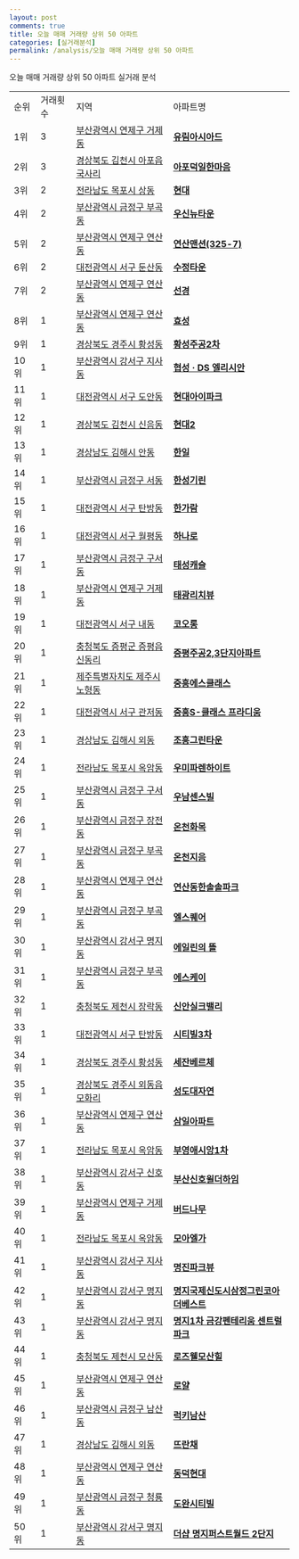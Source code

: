 ```yaml
---
layout: post
comments: true
title: 오늘 매매 거래량 상위 50 아파트
categories: [실거래분석]
permalink: /analysis/오늘 매매 거래량 상위 50 아파트
---
```


오늘 매매 거래량 상위 50 아파트 실거래 분석

<table>
  <tr>
    <td>순위</td>
    <td>거래횟수</td>
    <td>지역</td>
    <td>아파트명</td>
  </tr>

  <tr>
    <td>1위</td>
    <td>3</td>
    <td><a href="/apt/부산광역시 연제구 거제동">부산광역시 연제구 거제동</a></td>
    <td colspan="4" style="font-weight: bold;"><a href="https://search.naver.com/search.naver?query=거제동 유림아시아드">유림아시아드</a></td>
  </tr>

  <tr>
    <td>2위</td>
    <td>3</td>
    <td><a href="/apt/경상북도 김천시 아포읍 국사리">경상북도 김천시 아포읍 국사리</a></td>
    <td colspan="4" style="font-weight: bold;"><a href="https://search.naver.com/search.naver?query=아포읍 국사리 아포덕일한마음">아포덕일한마음</a></td>
  </tr>

  <tr>
    <td>3위</td>
    <td>2</td>
    <td><a href="/apt/전라남도 목포시 상동">전라남도 목포시 상동</a></td>
    <td colspan="4" style="font-weight: bold;"><a href="https://search.naver.com/search.naver?query=상동 현대">현대</a></td>
  </tr>

  <tr>
    <td>4위</td>
    <td>2</td>
    <td><a href="/apt/부산광역시 금정구 부곡동">부산광역시 금정구 부곡동</a></td>
    <td colspan="4" style="font-weight: bold;"><a href="https://search.naver.com/search.naver?query=부곡동 우신뉴타운">우신뉴타운</a></td>
  </tr>

  <tr>
    <td>5위</td>
    <td>2</td>
    <td><a href="/apt/부산광역시 연제구 연산동">부산광역시 연제구 연산동</a></td>
    <td colspan="4" style="font-weight: bold;"><a href="https://search.naver.com/search.naver?query=연산동 연산맨션(325-7)">연산맨션(325-7)</a></td>
  </tr>

  <tr>
    <td>6위</td>
    <td>2</td>
    <td><a href="/apt/대전광역시 서구 둔산동">대전광역시 서구 둔산동</a></td>
    <td colspan="4" style="font-weight: bold;"><a href="https://search.naver.com/search.naver?query=둔산동 수정타운">수정타운</a></td>
  </tr>

  <tr>
    <td>7위</td>
    <td>2</td>
    <td><a href="/apt/부산광역시 연제구 연산동">부산광역시 연제구 연산동</a></td>
    <td colspan="4" style="font-weight: bold;"><a href="https://search.naver.com/search.naver?query=연산동 선경">선경</a></td>
  </tr>

  <tr>
    <td>8위</td>
    <td>1</td>
    <td><a href="/apt/부산광역시 연제구 연산동">부산광역시 연제구 연산동</a></td>
    <td colspan="4" style="font-weight: bold;"><a href="https://search.naver.com/search.naver?query=연산동 효성">효성</a></td>
  </tr>

  <tr>
    <td>9위</td>
    <td>1</td>
    <td><a href="/apt/경상북도 경주시 황성동">경상북도 경주시 황성동</a></td>
    <td colspan="4" style="font-weight: bold;"><a href="https://search.naver.com/search.naver?query=황성동 황성주공2차">황성주공2차</a></td>
  </tr>

  <tr>
    <td>10위</td>
    <td>1</td>
    <td><a href="/apt/부산광역시 강서구 지사동">부산광역시 강서구 지사동</a></td>
    <td colspan="4" style="font-weight: bold;"><a href="https://search.naver.com/search.naver?query=지사동 협성 · DS 엘리시안">협성 · DS 엘리시안</a></td>
  </tr>

  <tr>
    <td>11위</td>
    <td>1</td>
    <td><a href="/apt/대전광역시 서구 도안동">대전광역시 서구 도안동</a></td>
    <td colspan="4" style="font-weight: bold;"><a href="https://search.naver.com/search.naver?query=도안동 현대아이파크">현대아이파크</a></td>
  </tr>

  <tr>
    <td>12위</td>
    <td>1</td>
    <td><a href="/apt/경상북도 김천시 신음동">경상북도 김천시 신음동</a></td>
    <td colspan="4" style="font-weight: bold;"><a href="https://search.naver.com/search.naver?query=신음동 현대2">현대2</a></td>
  </tr>

  <tr>
    <td>13위</td>
    <td>1</td>
    <td><a href="/apt/경상남도 김해시 안동">경상남도 김해시 안동</a></td>
    <td colspan="4" style="font-weight: bold;"><a href="https://search.naver.com/search.naver?query=안동 한일">한일</a></td>
  </tr>

  <tr>
    <td>14위</td>
    <td>1</td>
    <td><a href="/apt/부산광역시 금정구 서동">부산광역시 금정구 서동</a></td>
    <td colspan="4" style="font-weight: bold;"><a href="https://search.naver.com/search.naver?query=서동 한성기린">한성기린</a></td>
  </tr>

  <tr>
    <td>15위</td>
    <td>1</td>
    <td><a href="/apt/대전광역시 서구 탄방동">대전광역시 서구 탄방동</a></td>
    <td colspan="4" style="font-weight: bold;"><a href="https://search.naver.com/search.naver?query=탄방동 한가람">한가람</a></td>
  </tr>

  <tr>
    <td>16위</td>
    <td>1</td>
    <td><a href="/apt/대전광역시 서구 월평동">대전광역시 서구 월평동</a></td>
    <td colspan="4" style="font-weight: bold;"><a href="https://search.naver.com/search.naver?query=월평동 하나로">하나로</a></td>
  </tr>

  <tr>
    <td>17위</td>
    <td>1</td>
    <td><a href="/apt/부산광역시 금정구 구서동">부산광역시 금정구 구서동</a></td>
    <td colspan="4" style="font-weight: bold;"><a href="https://search.naver.com/search.naver?query=구서동 태성캐슬">태성캐슬</a></td>
  </tr>

  <tr>
    <td>18위</td>
    <td>1</td>
    <td><a href="/apt/부산광역시 연제구 거제동">부산광역시 연제구 거제동</a></td>
    <td colspan="4" style="font-weight: bold;"><a href="https://search.naver.com/search.naver?query=거제동 태광리치뷰">태광리치뷰</a></td>
  </tr>

  <tr>
    <td>19위</td>
    <td>1</td>
    <td><a href="/apt/대전광역시 서구 내동">대전광역시 서구 내동</a></td>
    <td colspan="4" style="font-weight: bold;"><a href="https://search.naver.com/search.naver?query=내동 코오롱">코오롱</a></td>
  </tr>

  <tr>
    <td>20위</td>
    <td>1</td>
    <td><a href="/apt/충청북도 증평군 증평읍 신동리">충청북도 증평군 증평읍 신동리</a></td>
    <td colspan="4" style="font-weight: bold;"><a href="https://search.naver.com/search.naver?query=증평읍 신동리 증평주공2,3단지아파트">증평주공2,3단지아파트</a></td>
  </tr>

  <tr>
    <td>21위</td>
    <td>1</td>
    <td><a href="/apt/제주특별자치도 제주시 노형동">제주특별자치도 제주시 노형동</a></td>
    <td colspan="4" style="font-weight: bold;"><a href="https://search.naver.com/search.naver?query=노형동 중흥에스클래스">중흥에스클래스</a></td>
  </tr>

  <tr>
    <td>22위</td>
    <td>1</td>
    <td><a href="/apt/대전광역시 서구 관저동">대전광역시 서구 관저동</a></td>
    <td colspan="4" style="font-weight: bold;"><a href="https://search.naver.com/search.naver?query=관저동 중흥S-클래스 프라디움">중흥S-클래스 프라디움</a></td>
  </tr>

  <tr>
    <td>23위</td>
    <td>1</td>
    <td><a href="/apt/경상남도 김해시 외동">경상남도 김해시 외동</a></td>
    <td colspan="4" style="font-weight: bold;"><a href="https://search.naver.com/search.naver?query=외동 조흥그린타운">조흥그린타운</a></td>
  </tr>

  <tr>
    <td>24위</td>
    <td>1</td>
    <td><a href="/apt/전라남도 목포시 옥암동">전라남도 목포시 옥암동</a></td>
    <td colspan="4" style="font-weight: bold;"><a href="https://search.naver.com/search.naver?query=옥암동 우미파렌하이트">우미파렌하이트</a></td>
  </tr>

  <tr>
    <td>25위</td>
    <td>1</td>
    <td><a href="/apt/부산광역시 금정구 구서동">부산광역시 금정구 구서동</a></td>
    <td colspan="4" style="font-weight: bold;"><a href="https://search.naver.com/search.naver?query=구서동 우남센스빌">우남센스빌</a></td>
  </tr>

  <tr>
    <td>26위</td>
    <td>1</td>
    <td><a href="/apt/부산광역시 금정구 장전동">부산광역시 금정구 장전동</a></td>
    <td colspan="4" style="font-weight: bold;"><a href="https://search.naver.com/search.naver?query=장전동 온천화목">온천화목</a></td>
  </tr>

  <tr>
    <td>27위</td>
    <td>1</td>
    <td><a href="/apt/부산광역시 금정구 부곡동">부산광역시 금정구 부곡동</a></td>
    <td colspan="4" style="font-weight: bold;"><a href="https://search.naver.com/search.naver?query=부곡동 온천지음">온천지음</a></td>
  </tr>

  <tr>
    <td>28위</td>
    <td>1</td>
    <td><a href="/apt/부산광역시 연제구 연산동">부산광역시 연제구 연산동</a></td>
    <td colspan="4" style="font-weight: bold;"><a href="https://search.naver.com/search.naver?query=연산동 연산동한솔솔파크">연산동한솔솔파크</a></td>
  </tr>

  <tr>
    <td>29위</td>
    <td>1</td>
    <td><a href="/apt/부산광역시 금정구 부곡동">부산광역시 금정구 부곡동</a></td>
    <td colspan="4" style="font-weight: bold;"><a href="https://search.naver.com/search.naver?query=부곡동 엘스퀘어">엘스퀘어</a></td>
  </tr>

  <tr>
    <td>30위</td>
    <td>1</td>
    <td><a href="/apt/부산광역시 강서구 명지동">부산광역시 강서구 명지동</a></td>
    <td colspan="4" style="font-weight: bold;"><a href="https://search.naver.com/search.naver?query=명지동 에일린의 뜰">에일린의 뜰</a></td>
  </tr>

  <tr>
    <td>31위</td>
    <td>1</td>
    <td><a href="/apt/부산광역시 금정구 부곡동">부산광역시 금정구 부곡동</a></td>
    <td colspan="4" style="font-weight: bold;"><a href="https://search.naver.com/search.naver?query=부곡동 에스케이">에스케이</a></td>
  </tr>

  <tr>
    <td>32위</td>
    <td>1</td>
    <td><a href="/apt/충청북도 제천시 장락동">충청북도 제천시 장락동</a></td>
    <td colspan="4" style="font-weight: bold;"><a href="https://search.naver.com/search.naver?query=장락동 신안실크밸리">신안실크밸리</a></td>
  </tr>

  <tr>
    <td>33위</td>
    <td>1</td>
    <td><a href="/apt/대전광역시 서구 탄방동">대전광역시 서구 탄방동</a></td>
    <td colspan="4" style="font-weight: bold;"><a href="https://search.naver.com/search.naver?query=탄방동 시티빌3차">시티빌3차</a></td>
  </tr>

  <tr>
    <td>34위</td>
    <td>1</td>
    <td><a href="/apt/경상북도 경주시 황성동">경상북도 경주시 황성동</a></td>
    <td colspan="4" style="font-weight: bold;"><a href="https://search.naver.com/search.naver?query=황성동 세잔베르체">세잔베르체</a></td>
  </tr>

  <tr>
    <td>35위</td>
    <td>1</td>
    <td><a href="/apt/경상북도 경주시 외동읍 모화리">경상북도 경주시 외동읍 모화리</a></td>
    <td colspan="4" style="font-weight: bold;"><a href="https://search.naver.com/search.naver?query=외동읍 모화리 성도대자연">성도대자연</a></td>
  </tr>

  <tr>
    <td>36위</td>
    <td>1</td>
    <td><a href="/apt/부산광역시 연제구 연산동">부산광역시 연제구 연산동</a></td>
    <td colspan="4" style="font-weight: bold;"><a href="https://search.naver.com/search.naver?query=연산동 삼일아파트">삼일아파트</a></td>
  </tr>

  <tr>
    <td>37위</td>
    <td>1</td>
    <td><a href="/apt/전라남도 목포시 옥암동">전라남도 목포시 옥암동</a></td>
    <td colspan="4" style="font-weight: bold;"><a href="https://search.naver.com/search.naver?query=옥암동 부영애시앙1차">부영애시앙1차</a></td>
  </tr>

  <tr>
    <td>38위</td>
    <td>1</td>
    <td><a href="/apt/부산광역시 강서구 신호동">부산광역시 강서구 신호동</a></td>
    <td colspan="4" style="font-weight: bold;"><a href="https://search.naver.com/search.naver?query=신호동 부산신호윌더하임">부산신호윌더하임</a></td>
  </tr>

  <tr>
    <td>39위</td>
    <td>1</td>
    <td><a href="/apt/부산광역시 연제구 거제동">부산광역시 연제구 거제동</a></td>
    <td colspan="4" style="font-weight: bold;"><a href="https://search.naver.com/search.naver?query=거제동 버드나무">버드나무</a></td>
  </tr>

  <tr>
    <td>40위</td>
    <td>1</td>
    <td><a href="/apt/전라남도 목포시 옥암동">전라남도 목포시 옥암동</a></td>
    <td colspan="4" style="font-weight: bold;"><a href="https://search.naver.com/search.naver?query=옥암동 모아엘가">모아엘가</a></td>
  </tr>

  <tr>
    <td>41위</td>
    <td>1</td>
    <td><a href="/apt/부산광역시 강서구 지사동">부산광역시 강서구 지사동</a></td>
    <td colspan="4" style="font-weight: bold;"><a href="https://search.naver.com/search.naver?query=지사동 명진파크뷰">명진파크뷰</a></td>
  </tr>

  <tr>
    <td>42위</td>
    <td>1</td>
    <td><a href="/apt/부산광역시 강서구 명지동">부산광역시 강서구 명지동</a></td>
    <td colspan="4" style="font-weight: bold;"><a href="https://search.naver.com/search.naver?query=명지동 명지국제신도시삼정그린코아더베스트">명지국제신도시삼정그린코아더베스트</a></td>
  </tr>

  <tr>
    <td>43위</td>
    <td>1</td>
    <td><a href="/apt/부산광역시 강서구 명지동">부산광역시 강서구 명지동</a></td>
    <td colspan="4" style="font-weight: bold;"><a href="https://search.naver.com/search.naver?query=명지동 명지1차 금강펜테리움 센트럴파크">명지1차 금강펜테리움 센트럴파크</a></td>
  </tr>

  <tr>
    <td>44위</td>
    <td>1</td>
    <td><a href="/apt/충청북도 제천시 모산동">충청북도 제천시 모산동</a></td>
    <td colspan="4" style="font-weight: bold;"><a href="https://search.naver.com/search.naver?query=모산동 로즈웰모산힐">로즈웰모산힐</a></td>
  </tr>

  <tr>
    <td>45위</td>
    <td>1</td>
    <td><a href="/apt/부산광역시 연제구 연산동">부산광역시 연제구 연산동</a></td>
    <td colspan="4" style="font-weight: bold;"><a href="https://search.naver.com/search.naver?query=연산동 로얄">로얄</a></td>
  </tr>

  <tr>
    <td>46위</td>
    <td>1</td>
    <td><a href="/apt/부산광역시 금정구 남산동">부산광역시 금정구 남산동</a></td>
    <td colspan="4" style="font-weight: bold;"><a href="https://search.naver.com/search.naver?query=남산동 럭키남산">럭키남산</a></td>
  </tr>

  <tr>
    <td>47위</td>
    <td>1</td>
    <td><a href="/apt/경상남도 김해시 외동">경상남도 김해시 외동</a></td>
    <td colspan="4" style="font-weight: bold;"><a href="https://search.naver.com/search.naver?query=외동 뜨란채">뜨란채</a></td>
  </tr>

  <tr>
    <td>48위</td>
    <td>1</td>
    <td><a href="/apt/부산광역시 연제구 연산동">부산광역시 연제구 연산동</a></td>
    <td colspan="4" style="font-weight: bold;"><a href="https://search.naver.com/search.naver?query=연산동 동덕현대">동덕현대</a></td>
  </tr>

  <tr>
    <td>49위</td>
    <td>1</td>
    <td><a href="/apt/부산광역시 금정구 청룡동">부산광역시 금정구 청룡동</a></td>
    <td colspan="4" style="font-weight: bold;"><a href="https://search.naver.com/search.naver?query=청룡동 도완시티빌">도완시티빌</a></td>
  </tr>

  <tr>
    <td>50위</td>
    <td>1</td>
    <td><a href="/apt/부산광역시 강서구 명지동">부산광역시 강서구 명지동</a></td>
    <td colspan="4" style="font-weight: bold;"><a href="https://search.naver.com/search.naver?query=명지동 더샵 명지퍼스트월드 2단지">더샵 명지퍼스트월드 2단지</a></td>
  </tr>

</table>

